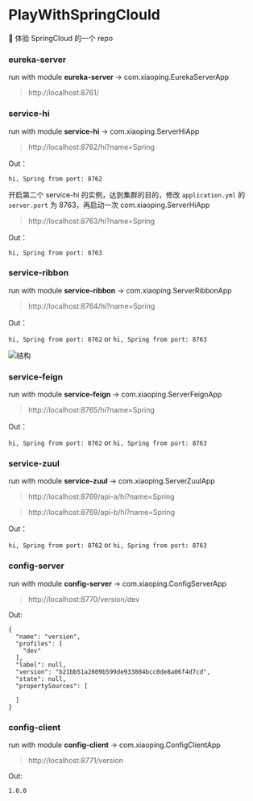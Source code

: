 # PlayWithSpringClould

🍰 体验 SpringCloud 的一个 repo

### eureka-server

run with module **eureka-server** -> com.xiaoping.EurekaServerApp

> http://localhost:8761/

### service-hi

run with module **service-hi** -> com.xiaoping.ServerHiApp

> http://localhost:8762/hi?name=Spring

Out：

`hi, Spring from port: 8762`

开启第二个 service-hi 的实例，达到集群的目的，修改 `application.yml` 的 `server.port` 为 8763，再启动一次 com.xiaoping.ServerHiApp

> http://localhost:8763/hi?name=Spring

Out：

`hi, Spring from port: 8763`

### service-ribbon

run with module **service-ribbon** -> com.xiaoping.ServerRibbonApp

> http://localhost:8764/hi?name=Spring

Out：

`hi, Spring from port: 8762` or `hi, Spring from port: 8763`

![结构](http://upload-images.jianshu.io/upload_images/2279594-9f10b702188a129d.png)


### service-feign

run with module **service-feign** -> com.xiaoping.ServerFeignApp

> http://localhost:8765/hi?name=Spring

Out：

`hi, Spring from port: 8762` or `hi, Spring from port: 8763`

### service-zuul

run with module **service-zuul** -> com.xiaoping.ServerZuulApp

> http://localhost:8769/api-a/hi?name=Spring

> http://localhost:8769/api-b/hi?name=Spring

Out：

`hi, Spring from port: 8762` or `hi, Spring from port: 8763`

### config-server

run with module **config-server** -> com.xiaoping.ConfigServerApp

> http://localhost:8770/version/dev

Out:

```
{
  "name": "version",
  "profiles": [
    "dev"
  ],
  "label": null,
  "version": "b21bb51a2609b599de933804bcc0de8a06f4d7cd",
  "state": null,
  "propertySources": [

  ]
}
```

### config-client

run with module **config-client** -> com.xiaoping.ConfigClientApp

> http://localhost:8771/version

Out:

`1.0.0`
